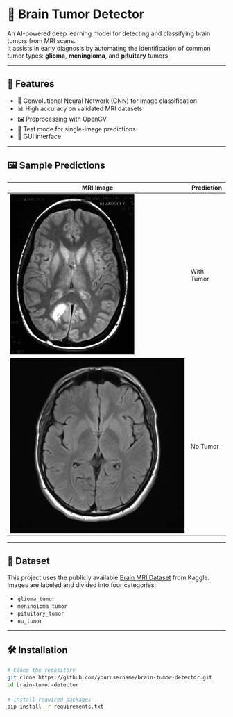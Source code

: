 # 🧠 Brain Tumor Detector

An AI-powered deep learning model for detecting and classifying brain tumors from MRI scans.  
It assists in early diagnosis by automating the identification of common tumor types: **glioma**, **meningioma**, and **pituitary** tumors.

---

## 🚀 Features

- 🧬 Convolutional Neural Network (CNN) for image classification  
- 📊 High accuracy on validated MRI datasets  
- 🖼️ Preprocessing with OpenCV  
- 🧪 Test mode for single-image predictions  
- 🧰 GUI interface.

---

## 🖼️ Sample Predictions

| MRI Image | Prediction |
|-----------|------------|
| ![Sample 1](./withBrainTumor.png) | With Tumor |
| ![Sample 2](./withNoBrainTumor.jpeg) | No Tumor |

---

## 📂 Dataset

This project uses the publicly available [Brain MRI Dataset](https://www.kaggle.com/datasets/ahmedhamada0/brain-tumor-detection) from Kaggle.  
Images are labeled and divided into four categories:

- `glioma_tumor`
- `meningioma_tumor`
- `pituitary_tumor`
- `no_tumor`

---

## 🛠️ Installation

```bash
# Clone the repository
git clone https://github.com/yourusername/brain-tumor-detector.git
cd brain-tumor-detector

# Install required packages
pip install -r requirements.txt
